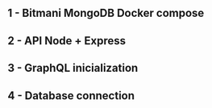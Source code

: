 
## 1 - Bitmani MongoDB Docker compose

## 2 - API Node + Express

## 3 - GraphQL inicialization

## 4 - Database connection
